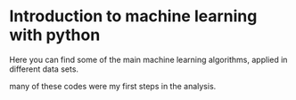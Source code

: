 # Introduction to machine learning with python

Here you can find some of the main machine learning algorithms, applied in different data sets.

many of these codes were my first steps in the analysis.
